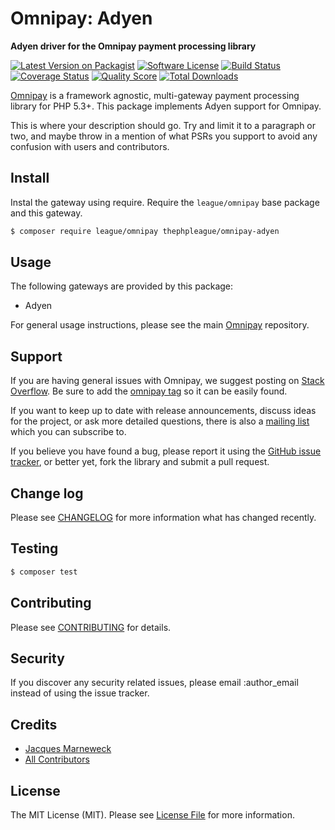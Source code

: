 # Omnipay: Adyen

**Adyen driver for the Omnipay payment processing library**

[![Latest Version on Packagist](https://img.shields.io/packagist/v/jacques/omnipay-adyen.svg?style=flat-square)](https://packagist.org/packages/jacques/omnipay-adyen)
[![Software License](https://img.shields.io/badge/license-MIT-brightgreen.svg?style=flat-square)](LICENSE.md)
[![Build Status](https://img.shields.io/travis/jacques/omnipay-adyen/master.svg?style=flat-square)](https://travis-ci.org/jacques/omnipay-adyen)
[![Coverage Status](https://img.shields.io/scrutinizer/coverage/g/jacques/omnipay-adyen.svg?style=flat-square)](https://scrutinizer-ci.com/g/jacques/omnipay-adyen/code-structure)
[![Quality Score](https://img.shields.io/scrutinizer/g/jacques/omnipay-adyen.svg?style=flat-square)](https://scrutinizer-ci.com/g/jacques/omnipay-adyen)
[![Total Downloads](https://img.shields.io/packagist/dt/jacques/omnipay-adyen.svg?style=flat-square)](https://packagist.org/packages/jacques/omnipay-adyen)


[Omnipay](https://github.com/thephpleague/omnipay) is a framework agnostic, multi-gateway payment
processing library for PHP 5.3+. This package implements Adyen support for Omnipay.

This is where your description should go. Try and limit it to a paragraph or two, and maybe throw in a mention of what
PSRs you support to avoid any confusion with users and contributors.

## Install

Instal the gateway using require. Require the `league/omnipay` base package and this gateway.

``` bash
$ composer require league/omnipay thephpleague/omnipay-adyen
```

## Usage

The following gateways are provided by this package:

 * Adyen

For general usage instructions, please see the main [Omnipay](https://github.com/thephpleague/omnipay) repository.

## Support

If you are having general issues with Omnipay, we suggest posting on
[Stack Overflow](http://stackoverflow.com/). Be sure to add the
[omnipay tag](http://stackoverflow.com/questions/tagged/omnipay) so it can be easily found.

If you want to keep up to date with release announcements, discuss ideas for the project,
or ask more detailed questions, there is also a [mailing list](https://groups.google.com/forum/#!forum/omnipay) which
you can subscribe to.

If you believe you have found a bug, please report it using the [GitHub issue tracker](https://github.com/:vendor/omnipay-adyen/issues),
or better yet, fork the library and submit a pull request.

## Change log

Please see [CHANGELOG](CHANGELOG.md) for more information what has changed recently.

## Testing

``` bash
$ composer test
```

## Contributing

Please see [CONTRIBUTING](CONTRIBUTING.md) for details.

## Security

If you discover any security related issues, please email :author_email instead of using the issue tracker.

## Credits

- [Jacques Marneweck](https://github.com/jacques)
- [All Contributors](../../contributors)

## License

The MIT License (MIT). Please see [License File](LICENSE.md) for more information.
